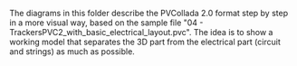 The diagrams in this folder describe the PVCollada 2.0 format step by step in a more visual way, based on the sample file "04 - TrackersPVC2_with_basic_electrical_layout.pvc".
The idea is to show a working model that separates the 3D part from the electrical part (circuit and strings) as much as possible.
